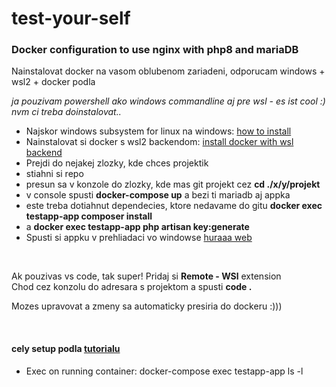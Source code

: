 # test-your-self

<h3>Docker configuration to use nginx with php8 and mariaDB</h3>

<p>Nainstalovat docker na vasom oblubenom zariadeni, odporucam windows + wsl2 + docker podla</p>
<i>ja pouzivam powershell ako windows commandline aj pre wsl - es ist cool :) nvm ci treba doinstalovat..</i>
<ul>
    <li>Najskor windows subsystem for linux na windows: <a href="https://docs.microsoft.com/en-us/windows/wsl/install-win10">how to install</a></li>
    <li>Nainstalovat si docker s wsl2 backendom: <a href="https://docs.docker.com/docker-for-windows/install/#system-requirements-for-wsl-2-backend">install docker with wsl backend</a></li>
    <li>Prejdi do nejakej zlozky, kde chces projektik</li>
    <li>stiahni si repo</li>
    <li>presun sa v konzole do zlozky, kde mas git projekt cez <b>cd ./x/y/projekt </b></li>
    <li>v console spusti <b>docker-compose up</b> a bezi ti mariadb aj appka</li>
    <li>este treba dotiahnut dependecies, ktore nedavame do gitu <b>docker exec testapp-app composer install</b></li>
    <li> a <b>docker exec testapp-app php artisan key:generate</b></li>
    <li>Spusti si appku v prehliadaci vo windowse <a href="http://localhost:8000/">huraaa web</a></li>
</ul>

<br>
<p>Ak pouzivas vs code, tak super! Pridaj si <b> Remote - WSl</b> extension<br>
Chod cez konzolu do adresara s projektom a spusti <b>code .</b><br>

Mozes upravovat a zmeny sa automaticky presiria do dockeru :)))
</p>

<br>

<h4>cely setup podla <a href="https://www.digitalocean.com/community/tutorials/how-to-install-and-set-up-laravel-with-docker-compose-on-ubuntu-20-04">tutorialu</a></h4>
<p>
<ul>
<li>Exec on running container: docker-compose exec testapp-app ls -l</li>
</ul>
</p>

<!-- DO Only once after init to init laravel -->
<!-- composer create-project --prefer-dist laravel/laravel:^8.0 final -->
<!-- cd final -->
<!-- mv * ../ -->

